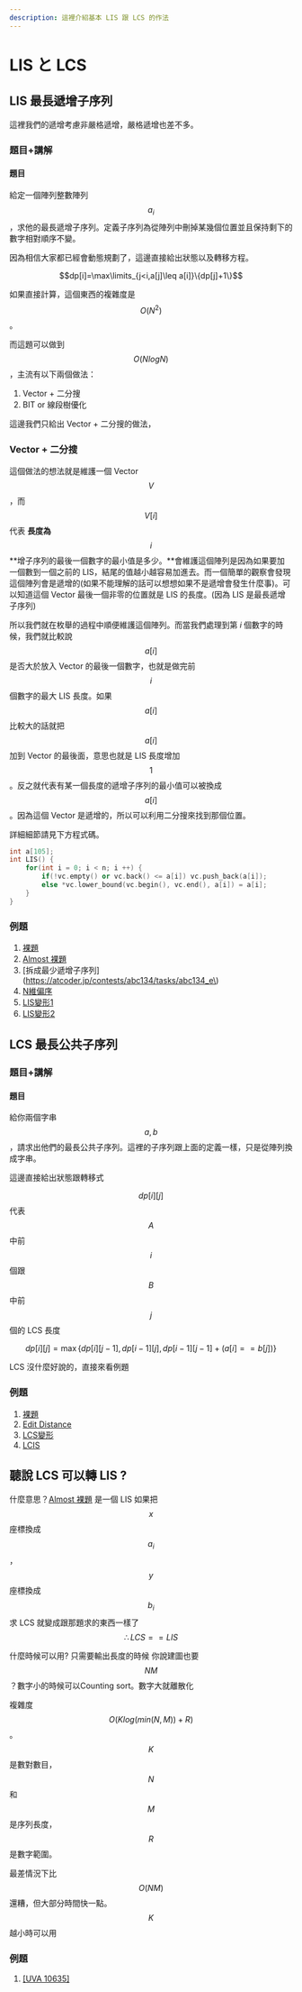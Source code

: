 ```yaml
---
description: 這裡介紹基本 LIS 跟 LCS 的作法
---
```


# LIS と LCS

## LIS 最長遞增子序列

這裡我們的遞增考慮非嚴格遞增，嚴格遞增也差不多。

### 題目+講解

#### 題目

給定一個陣列整數陣列$$a_i$$，求他的最長遞增子序列。定義子序列為從陣列中刪掉某幾個位置並且保持剩下的數字相對順序不變。

因為相信大家都已經會動態規劃了，這邊直接給出狀態以及轉移方程。

$$dp[i]=\max\limits_{j<i,a[j]\leq a[i]}\{dp[j]+1\}$$

如果直接計算，這個東西的複雜度是 $$O(N^2)$$。

而這題可以做到 $$O(NlogN)$$，主流有以下兩個做法：

1. Vector + 二分搜
2. BIT or 線段樹優化

這邊我們只給出 Vector + 二分搜的做法，

### Vector + 二分搜

這個做法的想法就是維護一個 Vector $$V$$，而 $$V[i]$$ 代表 **長度為** $$i$$ **增子序列的最後一個數字的最小值是多少。**會維護這個陣列是因為如果要加一個數到一個之前的 LIS，結尾的值越小越容易加進去。而一個簡單的觀察會發現這個陣列會是遞增的\(如果不能理解的話可以想想如果不是遞增會發生什麼事\)。可以知道這個 Vector 最後一個非零的位置就是 LIS 的長度。\(因為 LIS 是最長遞增子序列\)

所以我們就在枚舉的過程中順便維護這個陣列。而當我們處理到第 $i$ 個數字的時候，我們就比較說 $$a[i]$$是否大於放入 Vector 的最後一個數字，也就是做完前 $$i$$ 個數字的最大 LIS 長度。如果 $$a[i]$$ 比較大的話就把 $$a[i]$$ 加到 Vector 的最後面，意思也就是 LIS 長度增加 $$1$$。反之就代表有某一個長度的遞增子序列的最小值可以被換成 $$a[i]$$。因為這個 Vector 是遞增的，所以可以利用二分搜來找到那個位置。

詳細細節請見下方程式碼。

```cpp
int a[105];
int LIS() {
    for(int i = 0; i < n; i ++) {
        if(!vc.empty() or vc.back() <= a[i]) vc.push_back(a[i]);
        else *vc.lower_bound(vc.begin(), vc.end(), a[i]) = a[i];
    }
}
```

### 例題

1. [裸題](https://zerojudge.tw/ShowProblem?problemid=d242)
2. [Almost 裸題](https://zerojudge.tw/ShowProblem?problemid=f608)
3. [拆成最少遞增子序列](https://atcoder.jp/contests/abc134/tasks/abc134_e\)
4. [N維偏序](http://domen111.github.io/UVa-Easy-Viewer/?103)
5. [LIS變形1](https://ac.nowcoder.com/acm/contest/11164/D?&headNav=acm)
6. [LIS變形2](https://codeforces.com/problemset/problem/1468/A)

## LCS 最長公共子序列

### 題目+講解

#### 題目

給你兩個字串$$a,b$$，請求出他們的最長公共子序列。這裡的子序列跟上面的定義一樣，只是從陣列換成字串。

這邊直接給出狀態跟轉移式

$$dp[i][j]$$ 代表 $$A$$ 中前 $$i$$ 個跟 $$B$$ 中前 $$j$$ 個的 LCS 長度

$$dp[i][j] = \max\{dp[i][j - 1], dp[i - 1][j], dp[i - 1][j - 1] + (a[i] == b[j])\}$$

LCS 沒什麼好說的，直接來看例題

### 例題

1. [裸題](https://atcoder.jp/contests/dp/tasks/dp_f)
2. [Edit Distance](https://cses.fi/problemset/task/1639)
3. [LCS變形](https://atcoder.jp/contests/abc130/tasks/abc130_e)
4. [LCIS](https://codeforces.com/problemset/problem/10/D)



## 聽說 LCS 可以轉 LIS ?

什麼意思？[Almost 裸題](https://zerojudge.tw/ShowProblem?problemid=f608) 是一個 LIS 如果把 $$x$$ 座標換成 $$a_i$$， $$y$$ 座標換成 $$b_i$$ 求 LCS 就變成跟那題求的東西一樣了 $$\therefore LCS == LIS$$

什麼時候可以用? 只需要輸出長度的時候 你說建圖也要 $$NM$$？數字小的時候可以Counting sort。數字大就離散化

複雜度 $$O(Klog(min(N,M)) + R)$$。$$K$$是數對數目，$$N$$和 $$M$$是序列長度，$$R$$是數字範圍。

最差情況下比 $$O(NM)$$ 還糟，但大部分時間快一點。$$K$$ 越小時可以用

### 例題

1. [\[UVA 10635\]](https://vjudge.net/problem/UVA-10635)



